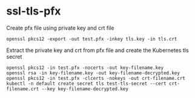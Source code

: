 # ssl-tls-pfx
Create pfx file using private key and crt file

```
openssl pkcs12 -export -out test.pfx -inkey tls.key -in tls.crt
```

Extract the private key and crt from pfx file and create the Kubernetes tls secret

```
openssl pkcs12 -in test.pfx -nocerts -out key-filename.key
openssl rsa -in key-filename.key -out key-filename-decrypted.key
openssl pkcs12 -in test.pfx -clcerts -nokeys -out crt-filename.crt
kubectl -n default create secret tls test-tls-secret --cert crt-filename.crt --key key-filename-decrypted.key
```
